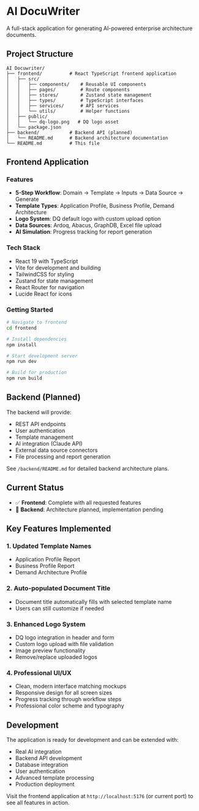 # AI DocuWriter

A full-stack application for generating AI-powered enterprise architecture documents.

## Project Structure

```
AI Docuwriter/
├── frontend/          # React TypeScript frontend application
│   ├── src/
│   │   ├── components/    # Reusable UI components
│   │   ├── pages/         # Route components
│   │   ├── stores/        # Zustand state management
│   │   ├── types/         # TypeScript interfaces
│   │   ├── services/      # API services
│   │   └── utils/         # Helper functions
│   ├── public/
│   │   └── dq-logo.png   # DQ logo asset
│   └── package.json
├── backend/           # Backend API (planned)
│   └── README.md      # Backend architecture documentation
└── README.md          # This file
```

## Frontend Application

### Features
- **5-Step Workflow**: Domain → Template → Inputs → Data Source → Generate
- **Template Types**: Application Profile, Business Profile, Demand Architecture
- **Logo System**: DQ default logo with custom upload option
- **Data Sources**: Ardoq, Abacus, GraphDB, Excel file upload
- **AI Simulation**: Progress tracking for report generation

### Tech Stack
- React 19 with TypeScript
- Vite for development and building
- TailwindCSS for styling
- Zustand for state management
- React Router for navigation
- Lucide React for icons

### Getting Started

```bash
# Navigate to frontend
cd frontend

# Install dependencies
npm install

# Start development server
npm run dev

# Build for production
npm run build
```

## Backend (Planned)

The backend will provide:
- REST API endpoints
- User authentication
- Template management
- AI integration (Claude API)
- External data source connectors
- File processing and report generation

See `/backend/README.md` for detailed backend architecture plans.

## Current Status

- ✅ **Frontend**: Complete with all requested features
- 🔄 **Backend**: Architecture planned, implementation pending

## Key Features Implemented

### 1. Updated Template Names
- Application Profile Report
- Business Profile Report  
- Demand Architecture Profile

### 2. Auto-populated Document Title
- Document title automatically fills with selected template name
- Users can still customize if needed

### 3. Enhanced Logo System
- DQ logo integration in header and form
- Custom logo upload with file validation
- Image preview functionality
- Remove/replace uploaded logos

### 4. Professional UI/UX
- Clean, modern interface matching mockups
- Responsive design for all screen sizes
- Progress tracking through workflow steps
- Professional color scheme and typography

## Development

The application is ready for development and can be extended with:
- Real AI integration
- Backend API development
- Database integration
- User authentication
- Advanced template processing
- Production deployment

Visit the frontend application at `http://localhost:5176` (or current port) to see all features in action.